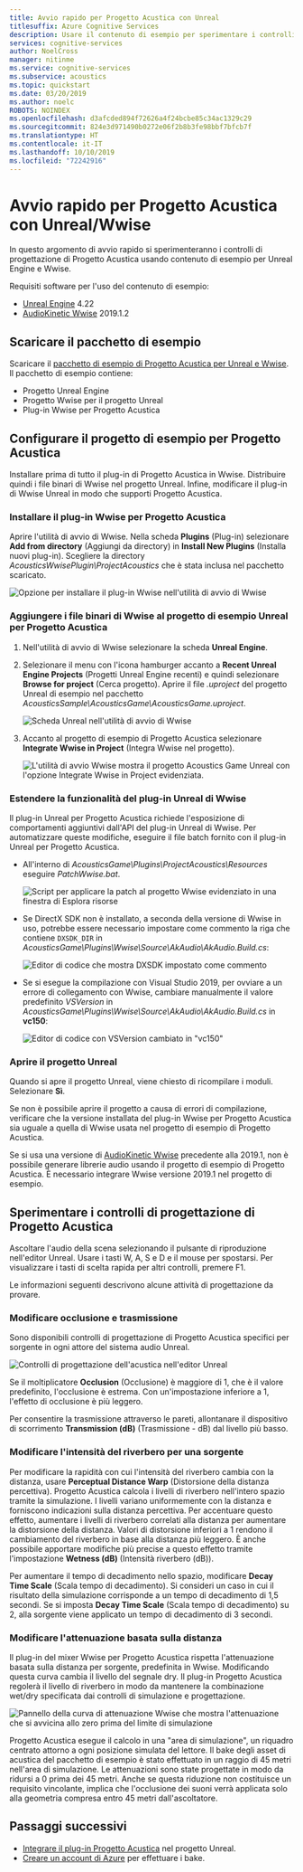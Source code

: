 ```yaml
---
title: Avvio rapido per Progetto Acustica con Unreal
titlesuffix: Azure Cognitive Services
description: Usare il contenuto di esempio per sperimentare i controlli di progettazione di Progetto Acustica in Unreal e Wwise ed eseguire la distribuzione in Windows Desktop.
services: cognitive-services
author: NoelCross
manager: nitinme
ms.service: cognitive-services
ms.subservice: acoustics
ms.topic: quickstart
ms.date: 03/20/2019
ms.author: noelc
ROBOTS: NOINDEX
ms.openlocfilehash: d3afcded894f72626a4f24bcbe85c34ac1329c29
ms.sourcegitcommit: 824e3d971490b0272e06f2b8b3fe98bbf7bfcb7f
ms.translationtype: HT
ms.contentlocale: it-IT
ms.lasthandoff: 10/10/2019
ms.locfileid: "72242916"
---
```

# <a name="project-acoustics-unrealwwise-quickstart"></a>Avvio rapido per Progetto Acustica con Unreal/Wwise
In questo argomento di avvio rapido si sperimenteranno i controlli di progettazione di Progetto Acustica usando contenuto di esempio per Unreal Engine e Wwise.

Requisiti software per l'uso del contenuto di esempio:
* [Unreal Engine](https://www.unrealengine.com/) 4.22
* [AudioKinetic Wwise](https://www.audiokinetic.com/products/wwise/) 2019.1.2

## <a name="download-the-sample-package"></a>Scaricare il pacchetto di esempio
Scaricare il [pacchetto di esempio di Progetto Acustica per Unreal e Wwise](https://www.microsoft.com/download/details.aspx?id=58090). Il pacchetto di esempio contiene:
- Progetto Unreal Engine
- Progetto Wwise per il progetto Unreal
- Plug-in Wwise per Progetto Acustica

## <a name="set-up-the-project-acoustics-sample-project"></a>Configurare il progetto di esempio per Progetto Acustica
Installare prima di tutto il plug-in di Progetto Acustica in Wwise. Distribuire quindi i file binari di Wwise nel progetto Unreal. Infine, modificare il plug-in di Wwise Unreal in modo che supporti Progetto Acustica.

### <a name="install-the-project-acoustics-wwise-plug-in"></a>Installare il plug-in Wwise per Progetto Acustica
Aprire l'utilità di avvio di Wwise. Nella scheda **Plugins** (Plug-in) selezionare **Add from directory** (Aggiungi da directory) in **Install New Plugins** (Installa nuovi plug-in). Scegliere la directory *AcousticsWwisePlugin\ProjectAcoustics* che è stata inclusa nel pacchetto scaricato.

![Opzione per installare il plug-in Wwise nell'utilità di avvio di Wwise](media/wwise-install-new-plugin.png)

### <a name="add-wwise-binaries-to-the-project-acoustics-unreal-sample-project"></a>Aggiungere i file binari di Wwise al progetto di esempio Unreal per Progetto Acustica
1. Nell'utilità di avvio di Wwise selezionare la scheda **Unreal Engine**. 
1. Selezionare il menu con l'icona hamburger accanto a **Recent Unreal Engine Projects** (Progetti Unreal Engine recenti) e quindi selezionare **Browse for project** (Cerca progetto). Aprire il file *.uproject* del progetto Unreal di esempio nel pacchetto *AcousticsSample\AcousticsGame\AcousticsGame.uproject*.

   ![Scheda Unreal nell'utilità di avvio di Wwise](media/wwise-unreal-tab.png)

3. Accanto al progetto di esempio di Progetto Acustica selezionare **Integrate Wwise in Project** (Integra Wwise nel progetto).

   ![L'utilità di avvio Wwise mostra il progetto Acoustics Game Unreal con l'opzione Integrate Wwise in Project evidenziata.](media/wwise-acoustics-game-project.png)

### <a name="extend-wwise-unreal-plug-in-functionality"></a>Estendere la funzionalità del plug-in Unreal di Wwise
Il plug-in Unreal per Progetto Acustica richiede l'esposizione di comportamenti aggiuntivi dall'API del plug-in Unreal di Wwise. Per automatizzare queste modifiche, eseguire il file batch fornito con il plug-in Unreal per Progetto Acustica.
* All'interno di *AcousticsGame\Plugins\ProjectAcoustics\Resources* eseguire *PatchWwise.bat*.

    ![Script per applicare la patch al progetto Wwise evidenziato in una finestra di Esplora risorse](media/patch-wwise-script.png)

* Se DirectX SDK non è installato, a seconda della versione di Wwise in uso, potrebbe essere necessario impostare come commento la riga che contiene `DXSDK_DIR` in *AcousticsGame\Plugins\Wwise\Source\AkAudio\AkAudio.Build.cs*:

    ![Editor di codice che mostra DXSDK impostato come commento](media/directx-sdk-comment.png)

* Se si esegue la compilazione con Visual Studio 2019, per ovviare a un errore di collegamento con Wwise, cambiare manualmente il valore predefinito *VSVersion* in *AcousticsGame\Plugins\Wwise\Source\AkAudio\AkAudio.Build.cs* in **vc150**:

    ![Editor di codice con VSVersion cambiato in "vc150"](media/vsversion-comment.png)

### <a name="open-the-unreal-project"></a>Aprire il progetto Unreal 
Quando si apre il progetto Unreal, viene chiesto di ricompilare i moduli. Selezionare **Sì**.

Se non è possibile aprire il progetto a causa di errori di compilazione, verificare che la versione installata del plug-in Wwise per Progetto Acustica sia uguale a quella di Wwise usata nel progetto di esempio di Progetto Acustica.

Se si usa una versione di [AudioKinetic Wwise](https://www.audiokinetic.com/products/wwise/) precedente alla 2019.1, non è possibile generare librerie audio usando il progetto di esempio di Progetto Acustica. È necessario integrare Wwise versione 2019.1 nel progetto di esempio.

## <a name="experiment-with-project-acoustics-design-controls"></a>Sperimentare i controlli di progettazione di Progetto Acustica
Ascoltare l'audio della scena selezionando il pulsante di riproduzione nell'editor Unreal. Usare i tasti W, A, S e D e il mouse per spostarsi. Per visualizzare i tasti di scelta rapida per altri controlli, premere F1.

Le informazioni seguenti descrivono alcune attività di progettazione da provare.

### <a name="modify-occlusion-and-transmission"></a>Modificare occlusione e trasmissione
Sono disponibili controlli di progettazione di Progetto Acustica specifici per sorgente in ogni attore del sistema audio Unreal.

![Controlli di progettazione dell'acustica nell'editor Unreal](media/demo-scene-sound-source-design-controls.png)

Se il moltiplicatore **Occlusion** (Occlusione) è maggiore di 1, che è il valore predefinito, l'occlusione è estrema. Con un'impostazione inferiore a 1, l'effetto di occlusione è più leggero.

Per consentire la trasmissione attraverso le pareti, allontanare il dispositivo di scorrimento **Transmission (dB)** (Trasmissione - dB) dal livello più basso.

### <a name="modify-wetness-for-a-source"></a>Modificare l'intensità del riverbero per una sorgente
Per modificare la rapidità con cui l'intensità del riverbero cambia con la distanza, usare **Perceptual Distance Warp** (Distorsione della distanza percettiva). Progetto Acustica calcola i livelli di riverbero nell'intero spazio tramite la simulazione. I livelli variano uniformemente con la distanza e forniscono indicazioni sulla distanza percettiva. Per accentuare questo effetto, aumentare i livelli di riverbero correlati alla distanza per aumentare la distorsione della distanza. Valori di distorsione inferiori a 1 rendono il cambiamento del riverbero in base alla distanza più leggero. È anche possibile apportare modifiche più precise a questo effetto tramite l'impostazione **Wetness (dB)**  (Intensità riverbero (dB)).

Per aumentare il tempo di decadimento nello spazio, modificare **Decay Time Scale** (Scala tempo di decadimento). Si consideri un caso in cui il risultato della simulazione corrisponde a un tempo di decadimento di 1,5 secondi. Se si imposta **Decay Time Scale** (Scala tempo di decadimento) su 2, alla sorgente viene applicato un tempo di decadimento di 3 secondi.

### <a name="modify-distance-based-attenuation"></a>Modificare l'attenuazione basata sulla distanza
Il plug-in del mixer Wwise per Progetto Acustica rispetta l'attenuazione basata sulla distanza per sorgente, predefinita in Wwise. Modificando questa curva cambia il livello del segnale dry. Il plug-in Progetto Acustica regolerà il livello di riverbero in modo da mantenere la combinazione wet/dry specificata dai controlli di simulazione e progettazione.

![Pannello della curva di attenuazione Wwise che mostra l'attenuazione che si avvicina allo zero prima del limite di simulazione](media/demo-sounds-attenuation.png)

Progetto Acustica esegue il calcolo in una "area di simulazione", un riquadro centrato attorno a ogni posizione simulata del lettore. Il bake degli asset di acustica del pacchetto di esempio è stato effettuato in un raggio di 45 metri nell'area di simulazione. Le attenuazioni sono state progettate in modo da ridursi a 0 prima dei 45 metri. Anche se questa riduzione non costituisce un requisito vincolante, implica che l'occlusione dei suoni verrà applicata solo alla geometria compresa entro 45 metri dall'ascoltatore.

## <a name="next-steps"></a>Passaggi successivi
* [Integrare il plug-in Progetto Acustica](unreal-integration.md) nel progetto Unreal.
* [Creare un account di Azure](create-azure-account.md) per effettuare i bake.
